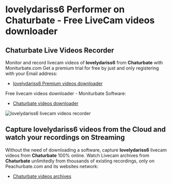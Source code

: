 # lovelydariss6 Performer on Chaturbate - Free LiveCam videos downloader

## Chaturbate Live Videos Recorder

Monitor and record livecam videos of **lovelydariss6** from **Chaturbate** with Moniturbate.com
Get a premium trial for free by just and only registering with your Email address:
* [lovelydariss6 Premium videos downloader](https://moniturbate.com/request-demo-licence-key.html)

Free livecam videos downloader - Moniturbate Software:
* [Chaturbate videos downloader](https://moniturbate.com/moniturbate-download-software.html)

![lovelydariss6 livecam videos recorder](https://peachurnet.com/templates/moniturbate-software.png)


## Capture lovelydariss6 videos from the Cloud and watch your recordings on Streaming

Without the need of downloading a software, capture **lovelydariss6** livecam videos from **Chaturbate** 100% online.
Watch Livecam archives from **Chaturbate** unlimitedly from thousands of existing recordings, only on Peachurbate.com and its websites network:
* [Chaturbate videos archives](https://peachurnet.com/)